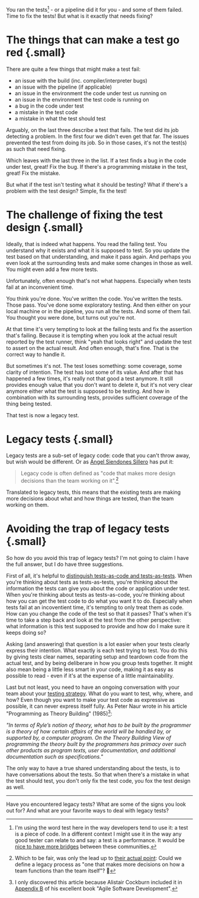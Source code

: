 <!--
.. title: What do you fix when you fix a test?
.. slug: what-do-you-fix-when-you-fix-a-test
.. date: 2024-08024
.. category:
.. tags:
.. type: text
-->


 You ran the tests[^1] - or a pipeline did it for you - and some of them failed. Time to fix the tests! But what is it exactly that needs fixing?

[^1]: I'm using the word test here in the way developers tend to use it: a test is a piece of code. In a different context I might use it in the way any good tester can relate to and say: a test is a performance. It would be [nice to have more bridges](link://slug/a-good-tester-is-all-over-the-place#building-bridges) between these communities.


 # The things that can make a test go red {.small}

There are quite a few things that might make a test fail:

- an issue with the build (inc. compiler/interpreter bugs)
- an issue with the pipeline (if applicable)
- an issue in the environment the code under test us running on
- an issue in the environment the test code is running on
- a bug in the code under test
- a mistake in the test code
- a mistake in what the test should test

Arguably, on the last three describe a test that fails. The test did its job detecting a problem. In the first four we didn't even get that far. The issues prevented the test from doing its job. So in those cases, it's not the test(s) as such that need fixing.

Which leaves with the last three in the list. If a test finds a bug in the code under test, great! Fix the bug. If there's a programming mistake in the test, great! Fix the mistake.

But what if the test isn't testing what it should be testing? What if there's a problem with the test design? Simple, fix the test!


# The challenge of fixing the test design {.small}

Ideally, that is indeed what happens. You read the failing test. You understand why it exists and what it is supposed to test. So you update the test based on that understanding, and make it pass again. And perhaps you even look at the surrounding tests and make some changes in those as well. You might even add a few more tests.

Unfortunately, often enough that's not what happens. Especially when tests fail at an inconvenient time.

You think you're done. You've written the code. You've written the tests. Those pass. You've done some exploratory testing. And then either on your local machine or in the pipeline, you run all the tests. And some of them fail. You thought you were done, but turns out you're not.

At that time it's very tempting to look at the failing tests and fix the assertion that's failing. Because it is tempting when you look at the actual result reported by the test runner, think "yeah that looks right" and update the test to assert on the actual result. And often enough, that's fine. That is the correct way to handle it.

But sometimes it's not. The test loses something: some coverage, some clarity of intention. The test has lost some of its value. And after that has happened a few times, it's really not that good a test anymore. It still provides enough value that you don't want to delete it, but it's not very clear anymore either what the test is supposed to be testing. And how in combination with its surrounding tests, provides sufficient coverage of the thing being tested.

That test is now a legacy test.


# Legacy tests {.small}

Legacy tests are a sub-set of legacy code: code that you can't throw away, but wish would be different. Or as [Ángel Siendones Sillero](https://www.linkedin.com/in/angel-siendones-sillero) has put it:

> Legacy code is often defined as "code that makes more design decisions than the team working on it".[^2]

[^2]: Which to be fair, was only the lead up to [their actual point](https://www.linkedin.com/posts/angel-siendones-sillero_legacy-code-is-often-defined-as-code-that-activity-7145457617526538240-nvRS/): Could we define a legacy process as "one that makes more decisions on how a team functions than the team itself"? 🤔

Translated to legacy tests, this means that the existing tests are making more decisions about what and how things are tested, than the team working on them.

# Avoiding the trap of legacy tests {.small}

So how do you avoid this trap of legacy tests? I'm not going to claim I have the full answer, but I do have three suggestions.

First of all, it's helpful to [distinguish tests-as-code and tests-as-tests](link://slug/how-this-tester-writes-code#tests-as-code-vs-tests-as-tests). When you're thinking about tests as tests-as-tests, you're thinking about the information the tests can give you about the code or application under test. When you're thinking about tests as tests-as-code, you're thinking about how you can get the test code to do what you want it to do. Especially when tests fail at an incoventient time, it's tempting to only treat them as code. How can you change the code of the test so that it passes? That's when it's time to take a step back and look at the test from the other perspective: what information is this test supposed to provide and how do I make sure it keeps doing so?

Asking (and answering) that question is a lot easier when your tests clearly express their intention. What exactly is each test trying to test. You do this by giving tests clear names, separating setup and teardown code from the actual test, and by being deliberare in how you group tests together. It might also mean being a little less smart in your code, making it as easy as possible to read - even if it's at the expense of a little maintainability.

Last but not least, you need to have an ongoing conversation with your team about your [testing strategy](link://slug/test-strategy-primer). What do you want to test, why, where, and how? Even though you want to make your test code as expressive as possible, it can never express itself fully. As Peter Naur wrote in his article "Programming as Theory Building" (1985)[^3]:

*"In terms of Ryle’s notion of theory, what has to be built by the programmer is a theory of how certain affairs of the world will be handled by, or supported by, a computer program. On the Theory Building View of programming the theory built by the programmers has primacy over such other products as program texts, user documentation, and additional documentation such as specifications."*

[^3]: I only discovered this article because Alistair Cockburn included it in [Appendix B](https://gwern.net/doc/cs/algorithm/1985-naur.pdf) of his excellent book "Agile Software Development".

The only way to have a true shared understanding about the tests, is to have conversations about the tests. So that when there's a mistake in what the test should test, you don't only fix the test code, you fox the test design as well.

---

Have you encountered legacy tests? What are some of the signs you look out for? And what are your favorite ways to deal with legacy tests?

